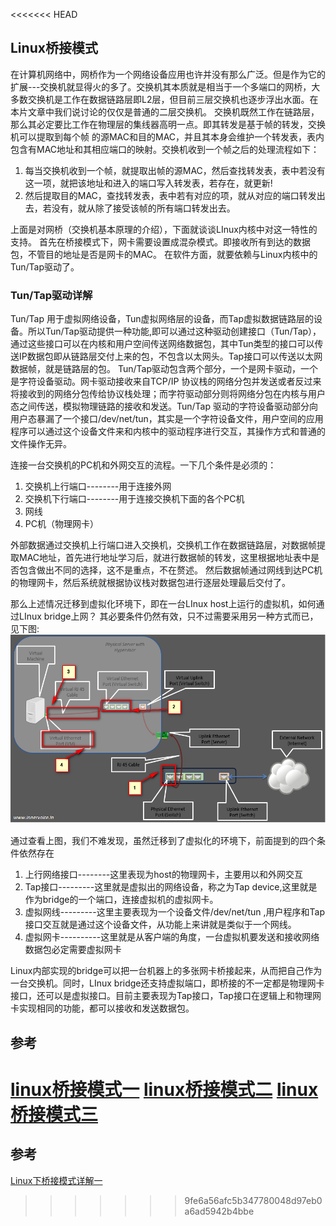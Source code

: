 <<<<<<< HEAD
## Linux桥接模式
在计算机网络中，网桥作为一个网络设备应用也许并没有那么广泛。但是作为它的扩展---交换机就显得火的多了。交换机其本质就是相当于一个多端口的网桥，大多数交换机是工作在数据链路层即L2层，但目前三层交换机也逐步浮出水面。在本片文章中我们说讨论的仅仅是普通的二层交换机。
交换机既然工作在链路层，那么其必定要比工作在物理层的集线器高明一点。即其转发是基于帧的转发，交换机可以提取到每个帧 的源MAC和目的MAC，并且其本身会维护一个转发表，表内包含有MAC地址和其相应端口的映射。交换机收到一个帧之后的处理流程如下：
1. 每当交换机收到一个帧，就提取出帧的源MAC，然后查找转发表，表中若没有这一项，就把该地址和进入的端口写入转发表，若存在，就更新!
2. 然后提取目的MAC，查找转发表，表中若有对应的项，就从对应的端口转发出去，若没有，就从除了接受该帧的所有端口转发出去。

上面是对网桥（交换机基本原理的介绍），下面就谈谈LInux内核中对这一特性的支持。
首先在桥接模式下，网卡需要设置成混杂模式。即接收所有到达的数据包，不管目的地址是否是网卡的MAC。
在软件方面，就要依赖与Linux内核中的Tun/Tap驱动了。

### Tun/Tap驱动详解
Tun/Tap 用于虚拟网络设备，Tun虚拟网络层的设备，而Tap虚拟数据链路层的设备。所以Tun/Tap驱动提供一种功能,即可以通过这种驱动创建接口（Tun/Tap），通过这些接口可以在内核和用户空间传送网络数据包，其中Tun类型的接口可以传送IP数据包即从链路层交付上来的包，不包含以太网头。Tap接口可以传送以太网数据帧，就是链路层的包。
Tun/Tap驱动包含两个部分，一个是网卡驱动，一个是字符设备驱动。网卡驱动接收来自TCP/IP 协议栈的网络分包并发送或者反过来将接收到的网络分包传给协议栈处理；而字符驱动部分则将网络分包在内核与用户态之间传送，模拟物理链路的接收和发送。Tun/Tap 驱动的字符设备驱动部分向用户态暴漏了一个接口/dev/net/tun，其实是一个字符设备文件，用户空间的应用程序可以通过这个设备文件来和内核中的驱动程序进行交互，其操作方式和普通的文件操作无异。

连接一台交换机的PC机和外网交互的流程。一下几个条件是必须的：
1. 交换机上行端口--------用于连接外网
2. 交换机下行端口--------用于连接交换机下面的各个PC机
3. 网线
4. PC机（物理网卡）

外部数据通过交换机上行端口进入交换机，交换机工作在数据链路层，对数据帧提取MAC地址，首先进行地址学习后，就进行数据帧的转发，这里根据地址表中是否包含做出不同的选择，这不是重点，不在赘述。
然后数据帧通过网线到达PC机的物理网卡，然后系统就根据协议栈对数据包进行逐层处理最后交付了。

那么上述情况迁移到虚拟化环境下，即在一台LInux host上运行的虚拟机，如何通过LInux bridge上网？
其必要条件仍然有效，只不过需要采用另一种方式而已，见下图:
![linux_bridge](image/linux_bridge1.png)

通过查看上图，我们不难发现，虽然迁移到了虚拟化的环境下，前面提到的四个条件依然存在
1. 上行网络接口--------这里表现为host的物理网卡，主要用以和外网交互
2. Tap接口---------这里就是虚拟出的网络设备，称之为Tap device,这里就是作为bridge的一个端口，连接虚拟机的虚拟网卡。
3. 虚拟网线---------这里主要表现为一个设备文件/dev/net/tun ,用户程序和Tap接口交互就是通过这个设备文件，从功能上来讲就是类似于一个网线。
4. 虚拟网卡----------这里就是从客户端的角度，一台虚拟机要发送和接收网络数据包必定需要虚拟网卡

Linux内部实现的bridge可以把一台机器上的多张网卡桥接起来，从而把自己作为一台交换机。同时，LInux bridge还支持虚拟端口，即桥接的不一定都是物理网卡接口，还可以是虚拟接口。目前主要表现为Tap接口，Tap接口在逻辑上和物理网卡实现相同的功能，都可以接收和发送数据包。

## 参考
[linux桥接模式一](http://www.cnblogs.com/ck1020/p/5889570.html)
[linux桥接模式二](http://www.cnblogs.com/ck1020/p/5893798.html)
[linux桥接模式三](http://www.cnblogs.com/ck1020/p/5894235.html)
=======


## 参考
[Linux下桥接模式详解一](http://www.cnblogs.com/ck1020/p/5889570.html)
>>>>>>> 9fe6a56afc5b347780048d97eb0a6ad5942b4bbe
